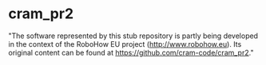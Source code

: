 cram_pr2
========

"The software represented by this stub repository is partly being
developed in the context of the RoboHow EU project
(http://www.robohow.eu). Its original content can be found at
https://github.com/cram-code/cram_pr2."